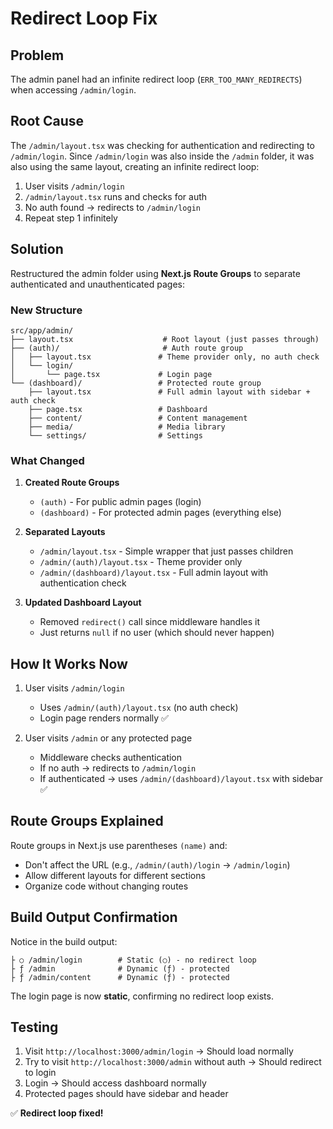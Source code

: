 # Redirect Loop Fix

## Problem

The admin panel had an infinite redirect loop (`ERR_TOO_MANY_REDIRECTS`) when accessing `/admin/login`.

## Root Cause

The `/admin/layout.tsx` was checking for authentication and redirecting to `/admin/login`. Since `/admin/login` was also inside the `/admin` folder, it was also using the same layout, creating an infinite redirect loop:

1. User visits `/admin/login`
2. `/admin/layout.tsx` runs and checks for auth
3. No auth found → redirects to `/admin/login`
4. Repeat step 1 infinitely

## Solution

Restructured the admin folder using **Next.js Route Groups** to separate authenticated and unauthenticated pages:

### New Structure

```
src/app/admin/
├── layout.tsx                    # Root layout (just passes through)
├── (auth)/                       # Auth route group
│   ├── layout.tsx               # Theme provider only, no auth check
│   └── login/
│       └── page.tsx             # Login page
└── (dashboard)/                 # Protected route group
    ├── layout.tsx               # Full admin layout with sidebar + auth check
    ├── page.tsx                 # Dashboard
    ├── content/                 # Content management
    ├── media/                   # Media library
    └── settings/                # Settings
```

### What Changed

1. **Created Route Groups**

   - `(auth)` - For public admin pages (login)
   - `(dashboard)` - For protected admin pages (everything else)

2. **Separated Layouts**

   - `/admin/layout.tsx` - Simple wrapper that just passes children
   - `/admin/(auth)/layout.tsx` - Theme provider only
   - `/admin/(dashboard)/layout.tsx` - Full admin layout with authentication check

3. **Updated Dashboard Layout**
   - Removed `redirect()` call since middleware handles it
   - Just returns `null` if no user (which should never happen)

## How It Works Now

1. User visits `/admin/login`

   - Uses `/admin/(auth)/layout.tsx` (no auth check)
   - Login page renders normally ✅

2. User visits `/admin` or any protected page
   - Middleware checks authentication
   - If no auth → redirects to `/admin/login`
   - If authenticated → uses `/admin/(dashboard)/layout.tsx` with sidebar ✅

## Route Groups Explained

Route groups in Next.js use parentheses `(name)` and:

- Don't affect the URL (e.g., `/admin/(auth)/login` → `/admin/login`)
- Allow different layouts for different sections
- Organize code without changing routes

## Build Output Confirmation

Notice in the build output:

```
├ ○ /admin/login        # Static (○) - no redirect loop
├ ƒ /admin              # Dynamic (ƒ) - protected
├ ƒ /admin/content      # Dynamic (ƒ) - protected
```

The login page is now **static**, confirming no redirect loop exists.

## Testing

1. Visit `http://localhost:3000/admin/login` → Should load normally
2. Try to visit `http://localhost:3000/admin` without auth → Should redirect to login
3. Login → Should access dashboard normally
4. Protected pages should have sidebar and header

✅ **Redirect loop fixed!**
